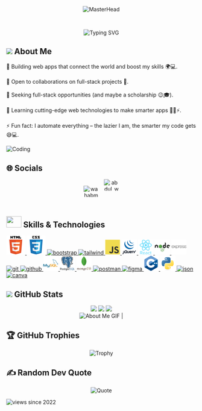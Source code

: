 <!--
**MdNadeemSarwar/MdNadeemSarwar** is a ✨ _special_ ✨ repository because its `README.md` (this file) appears on your GitHub profile.

Here are some ideas to get you started:

- 🔭 I’m currently working on ...
- 🌱 I’m currently learning ...
- 👯 I’m looking to collaborate on ...
- 🤔 I’m looking for help with ...
- 💬 Ask me about ...
- 📫 How to reach me: ...
- 😄 Pronouns: ...
- ⚡ Fun fact: ...
-->
<p align="center">
  <img src="https://mitrapunk.com/content/images/size/w960/2023/07/snowman647_An_Andy_Warhol_style_painting_of_a_cyberpunk_program_8bfbf7bb-23cd-4a56-bb23-48267f6b09d3.png" alt="MasterHead" />
</p>

<br> <!-- This adds the space -->

<p align="center">
  <img src="https://readme-typing-svg.herokuapp.com?font=Fira+Code&size=28&duration=3000&pause=500&color=E22FE4&center=true&width=480&height=48&lines=Hi👋+I'm+Abdul+Wahab...;Full+Stack+Developer+💻...;Software+Engineer+🛠️...;Nice+To+Meet+You+🙂..." alt="Typing SVG" />
</p>


<!-- About section with modern design elements -->
<h2 id="about">
  <img src="https://media.giphy.com/media/VgCDAzcKvsR6OM0uWg/giphy.gif" width="50"> 
  About Me
</h2>

<p align="left">
🔭 Building web apps that connect the world and boost my skills 🌍💻.  
<br><br>
👯 Open to collaborations on full-stack projects 🚀.
<br><br>
🤝 Seeking full-stack opportunities (and maybe a scholarship 😉🎓).
<br><br>
🌱 Learning cutting-edge web technologies to make smarter apps 🧑‍💻⚡.
<br><br>
⚡ Fun fact: I automate everything – the lazier I am, the smarter my code gets 😅💻.
</p>

<p align="left">
   <img align="center" alt="Coding" width="300" height="250" src="https://media1.giphy.com/media/v1.Y2lkPTc5MGI3NjExZXpydGFvb3BuOGpzcXc4YTg1MDk5MzM3amVnbHRpZWFzdDIyM293dSZlcD12MV9pbnRlcm5hbF9naWZfYnlfaWQmY3Q9Zw/78XCFBGOlS6keY1Bil/giphy.gif" />

</p>

<h2 id="socials">
 🌐 Socials
</h2>
<div align="center">
  <a href="https://linkedin.com/in/wahabmunir" target="blank"><img src="https://raw.githubusercontent.com/rahuldkjain/github-profile-readme-generator/master/src/images/icons/Social/linked-in-alt.svg" alt="wahabmunir" height="30" width="40" style="display: inline-block; margin-right: 10px;" /></a>
  <a href="https://instagram.com/abdul_wahab_64" target="blank"><img src="https://raw.githubusercontent.com/rahuldkjain/github-profile-readme-generator/master/src/images/icons/Social/instagram.svg" alt="abdul_wahab_64" height="30" width="40" style="display: inline-block;" /></a>
</div>


<!-- Skills section with animated icons -->
<h2 id="skills">
  <img src="https://media.giphy.com/media/QssGEmpkyEOhBCb7e1/giphy.gif" width="40" height="30"> 
  Skills & Technologies
</h2>
<div align="center">
<p align="left">
  <a href="https://www.w3schools.com/html/" target="_blank" rel="noreferrer">
    <img src="https://raw.githubusercontent.com/devicons/devicon/master/icons/html5/html5-original-wordmark.svg" alt="html5" width="50" height="50"/>
  </a>
  <a href="https://www.w3schools.com/css/" target="_blank" rel="noreferrer">
    <img src="https://raw.githubusercontent.com/devicons/devicon/master/icons/css3/css3-original-wordmark.svg" alt="css3" width="50" height="50"/>
  </a>
<a href="https://getbootstrap.com/" target="_blank" rel="noreferrer">
  <img src="https://upload.wikimedia.org/wikipedia/commons/b/b2/Bootstrap_logo.svg" alt="bootstrap" width="40" height="40"/>
</a>
  <a href="https://tailwindcss.com/" target="_blank" rel="noreferrer">
    <img src="https://www.vectorlogo.zone/logos/tailwindcss/tailwindcss-icon.svg" alt="tailwind" width="40" height="40"/>
  </a>
  <a href="https://developer.mozilla.org/en-US/docs/Web/JavaScript" target="_blank" rel="noreferrer">
    <img src="https://raw.githubusercontent.com/devicons/devicon/master/icons/javascript/javascript-original.svg" alt="javascript" width="40" height="40"/>
  </a>
    <a href="https://jquery.com/" target="_blank" rel="noreferrer">
    <img src="https://raw.githubusercontent.com/devicons/devicon/master/icons/jquery/jquery-original-wordmark.svg" alt="jquery" width="40" height="40"/>
  </a>

   <a href="https://reactjs.org/" target="_blank" rel="noreferrer">
    <img src="https://raw.githubusercontent.com/devicons/devicon/master/icons/react/react-original-wordmark.svg" alt="react" width="40" height="40"/>
  </a>
  <a href="https://nodejs.org/" target="_blank" rel="noreferrer">
  <img src="https://raw.githubusercontent.com/devicons/devicon/master/icons/nodejs/nodejs-original-wordmark.svg" alt="nodejs" width="40" height="40"/>
</a>
<a href="https://expressjs.com/" target="_blank" rel="noreferrer">
  <img src="https://raw.githubusercontent.com/devicons/devicon/master/icons/express/express-original-wordmark.svg" alt="express" width="40" height="40"/>
</a>
  <a href="https://git-scm.com/" target="_blank" rel="noreferrer">
    <img src="https://www.vectorlogo.zone/logos/git-scm/git-scm-icon.svg" alt="git" width="40" height="40"/>
  </a>
    <a href="https://www.github.com" target="_blank" rel="noreferrer">
    <img src="https://www.vectorlogo.zone/logos/github/github-icon.svg" alt="github" width="40" height="40"/>
  </a>
<!-- SQL -->
<a href="https://www.w3schools.com/sql/" target="_blank" rel="noreferrer">
  <img src="https://raw.githubusercontent.com/devicons/devicon/master/icons/mysql/mysql-original-wordmark.svg" alt="sql" width="40" height="40"/>
</a>

<!-- PostgreSQL -->
<a href="https://www.postgresql.org/" target="_blank" rel="noreferrer">
  <img src="https://raw.githubusercontent.com/devicons/devicon/master/icons/postgresql/postgresql-original-wordmark.svg" alt="postgresql" width="40" height="40"/>
</a>


  <a href="https://www.mongodb.com/" target="_blank" rel="noreferrer">
    <img src="https://raw.githubusercontent.com/devicons/devicon/master/icons/mongodb/mongodb-original-wordmark.svg" alt="mongodb" width="40" height="40"/>
  </a>
    <a href="https://www.getpostman.com/" target="_blank" rel="noreferrer">
    <img src="https://www.vectorlogo.zone/logos/getpostman/getpostman-icon.svg" alt="postman" width="40" height="40"/>
  </a>
  <a href="https://www.figma.com/" target="_blank" rel="noreferrer">
    <img src="https://www.vectorlogo.zone/logos/figma/figma-icon.svg" alt="figma" width="40" height="40"/>
  </a>
  <a href="https://www.w3schools.com/cpp/" target="_blank" rel="noreferrer">
    <img src="https://raw.githubusercontent.com/devicons/devicon/master/icons/cplusplus/cplusplus-original.svg" alt="cplusplus" width="40" height="40"/>
  </a>

  <a href="https://www.python.org" target="_blank" rel="noreferrer">
    <img src="https://raw.githubusercontent.com/devicons/devicon/master/icons/python/python-original.svg" alt="python" width="40" height="40"/>
  </a>

  <a href="https://www.json.org/" target="_blank" rel="noreferrer">
    <img src="https://www.vectorlogo.zone/logos/json/json-icon.svg" alt="json" width="40" height="40"/>
  </a>
  <a href="https://www.canva.com/" target="_blank" rel="noreferrer">
    <img src="https://www.vectorlogo.zone/logos/canva/canva-icon.svg" alt="canva" width="40" height="40"/>
  </a>
</p>
</div>

<h2 id="stats">
  <img src="https://media.giphy.com/media/W5eoZHPpUx9sapR0eu/giphy.gif" width="30">
  GitHub Stats
</h2>
<div align="center">

![](https://github-readme-stats.vercel.app/api?username=abdulwahabmunirbutt&theme=radical&border=false&include_all_commits=true&count_private=true&show_icons=true) 
![](https://github-readme-stats.vercel.app/api/top-langs/?username=abdulwahabmunirbutt&theme=radical&border=false&include_all_commits=true&count_private=true&layout=compact)
![](https://github-readme-streak-stats.herokuapp.com/?user=abdulwahabmunirbutt&theme=radical&hide_border=false)    
<img src="https://github.com/7oSkaaa/7oSkaaa/blob/main/Images/about_me.gif?raw=true" alt="About Me GIF" width="180px">          |

</div>

<h2 id="trophy">
  🏆
  GitHub Trophies
</h2>
<div align="center">
  <img src="https://github-profile-trophy.vercel.app/?username=abdulwahabmunirbutt&theme=radical&no-frame=false&no-bg=true&margin-w=4" alt="Trophy">
</div>



<h2 id="qout">
✍️ Random Dev Quote
</h2>
<div align="center">
  <img src="https://quotes-github-readme.vercel.app/api?type=horizontal&theme=radical" alt="Quote">
</div>


<!--END_SECTION:waka-->
![views since 2022](https://visitor-badge-deno.deno.dev/abdulwahabmunirbutt.abdulwahabmunirbutt.svg?theme=light&style=flat)




